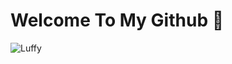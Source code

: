 # Welcome To My Github 👋

<!--
**WhatZitTooya28/WhatZitTooya28** is a ✨ _special_ ✨ repository because its `README.md` (this file) appears on your GitHub profile.

Here are some ideas to get you started:

- 🔭 I’m currently working on ...
- 🌱 I’m currently learning ...
- 👯 I’m looking to collaborate on ...
- 🤔 I’m looking for help with ...
- 💬 Ask me about ...
- 📫 How to reach me: ...
- 😄 Pronouns: ...
- ⚡ Fun fact: ...
-->

![Luffy](https://media1.giphy.com/media/v1.Y2lkPTc5MGI3NjExenM1MnQwOWxibHYxbXd6dXk4dWcyZW44emgxaHlidXViaXV2aG9iZyZlcD12MV9pbnRlcm5hbF9naWZfYnlfaWQmY3Q9Zw/WmkEhAIyWfpm1vdVcg/giphy.gif)